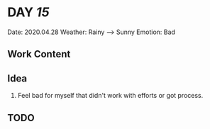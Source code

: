# DAY _15_
Date: 2020.04.28
Weather: Rainy --> Sunny
Emotion: Bad
## Work Content

## Idea
1. Feel bad for myself that didn't work with efforts or got process.

## TODO
